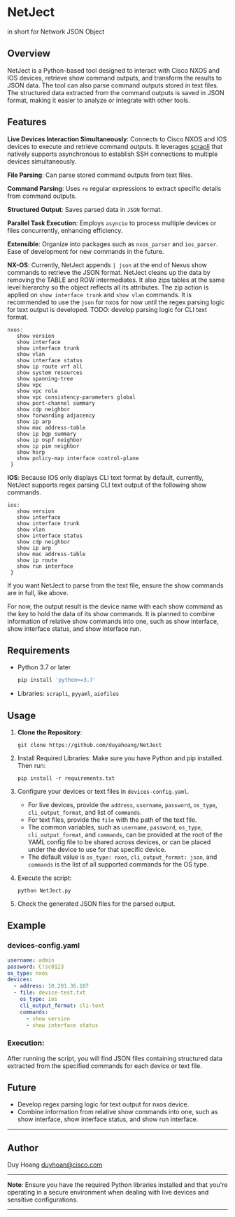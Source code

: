 # NetJect 
in short for Network JSON Object

## Overview

NetJect is a Python-based tool designed to interact with Cisco NXOS and IOS devices, retrieve show command outputs, and transform the results to JSON data. The tool can also parse command outputs stored in text files. The structured data extracted from the command outputs is saved in JSON format, making it easier to analyze or integrate with other tools.

## Features

**Live Devices Interaction Simultaneously**: Connects to Cisco NXOS and IOS devices to execute and retrieve command outputs. It leverages [scrapli](https://carlmontanari.github.io/scrapli/) that natively supports asynchronous to establish SSH connections to multiple devices simultaneously.

**File Parsing**: Can parse stored command outputs from text files.

**Command Parsing**: Uses `re` regular expressions to extract specific details from command outputs.

**Structured Output**: Saves parsed data in `JSON` format.

**Parallel Task Execution**: Employs `asyncio` to process multiple devices or files concurrently, enhancing efficiency.

**Extensible**: Organize into packages such as `nxos_parser` and `ios_parser`. Ease of development for new commands in the future.

**NX-OS**: Currently, NetJect appends `| json` at the end of Nexus show commands to retrieve the JSON format. NetJect cleans up the data by removing the TABLE and ROW intermediates. It also zips tables at the same level hierarchy so the object reflects all its attributes. The zip action is applied on `show interface trunk` and `show vlan` commands. It is recommended to use the `json` for nxos for now until the regex parsing logic for text output is developed.
TODO: develop parsing logic for CLI text format.
   ```
   nxos:
      show version
      show interface
      show interface trunk
      show vlan
      show interface status
      show ip route vrf all
      show system resources
      show spanning-tree
      show vpc
      show vpc role
      show vpc consistency-parameters global
      show port-channel summary
      show cdp neighbor
      show forwarding adjacency
      show ip arp
      show mac address-table
      show ip bgp summary
      show ip ospf neighbor
      show ip pim neighbor
      show hsrp
      show policy-map interface control-plane
    }
   ```

**IOS**: Because IOS only displays CLI text format by default, currently, NetJect supports regex parsing CLI text output of the following show commands.
   ```
   ios:
      show version
      show interface
      show interface trunk
      show vlan
      show interface status
      show cdp neighbor
      show ip arp
      show mac address-table
      show ip route
      show run interface
    }
   ```
   If you want NetJect to parse from the text file, ensure the show commands are in full, like above.


For now, the output result is the device name with each show command as the key to hold the data of its show commands. It is planned to combine information of relative show commands into one, such as show interface, show interface status, and show interface run.

   
## Requirements

- Python 3.7 or later
  ```bash
  pip install 'python>=3.7'
  ```
- Libraries: `scrapli`, `pyyaml`, `aiofiles`

## Usage

1. **Clone the Repository**:
   ```
   git clone https://github.com/duyahoang/NetJect
   ```
2. Install Required Libraries:
   Make sure you have Python and pip installed. Then run:
   ```
   pip install -r requirements.txt
   ```
3. Configure your devices or text files in `devices-config.yaml`.
   - For live devices, provide the `address`, `username`, `password`, `os_type`, `cli_output_format`, and list of `commands`.
   - For text files, provide the `file` with the path of the text file.
   - The common variables, such as `username`, `password`, `os_type`, `cli_output_format`, and `commands`, can be provided at the root of the YAML config file to be shared across devices, or can be placed under the device to use for that specific device.
   - The default value is `os_type: nxos`, `cli_output_format: json`, and `commands` is the list of all supported commands for the OS type.
  
2. Execute the script:
   
   ```
   python NetJect.py
   ```

3. Check the generated JSON files for the parsed output.

## Example

### devices-config.yaml

```yaml
username: admin
password: C!sc0123
os_type: nxos
devices:
  - address: 10.201.36.107
  - file: device-test.txt
    os_type: ios
    cli_output_format: cli-text
    commands:
      - show version
      - show interface status
```

### Execution:

After running the script, you will find JSON files containing structured data extracted from the specified commands for each device or text file.

## Future

- Develop regex parsing logic for text output for nxos device.
- Combine information from relative show commands into one, such as show interface, show interface status, and show run interface.

---
## Author
Duy Hoang
duyhoan@cisco.com

---

**Note**: Ensure you have the required Python libraries installed and that you're operating in a secure environment when dealing with live devices and sensitive configurations.

--- 
